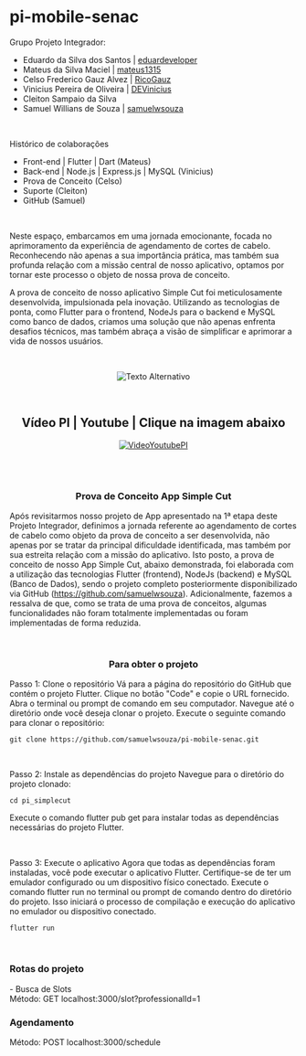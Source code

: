 # pi-mobile-senac

Grupo Projeto Integrador:

- Eduardo da Silva dos Santos | [eduardeveloper](https://github.com/eduardeveloper)
- Mateus da Silva Maciel | [mateus1315](https://github.com/mateus1315)
- Celso Frederico Gauz Alvez | [RicoGauz](https://github.com/RicoGauz)
- Vinicius Pereira de Oliveira | [DEVinicius](https://github.com/DEVinicius)
- Cleiton Sampaio da Silva
- Samuel Willians de Souza | [samuelwsouza](https://github.com/samuelwsouza)

<br/>

Histórico de colaborações

- Front-end | Flutter | Dart (Mateus)
- Back-end | Node.js | Express.js | MySQL (Vinicius)
- Prova de Conceito (Celso)
- Suporte (Cleiton)
- GitHub (Samuel)

<br/>

Neste espaço, embarcamos em uma jornada emocionante, focada no aprimoramento da experiência de agendamento de cortes de cabelo. Reconhecendo não apenas a sua importância prática, mas também sua profunda relação com a missão central de nosso aplicativo, optamos por tornar este processo o objeto de nossa prova de conceito.

A prova de conceito de nosso aplicativo Simple Cut foi meticulosamente desenvolvida, impulsionada pela inovação. Utilizando as tecnologias de ponta, como Flutter para o frontend, NodeJs para o backend e MySQL como banco de dados, criamos uma solução que não apenas enfrenta desafios técnicos, mas também abraça a visão de simplificar e aprimorar a vida de nossos usuários.

<br/>

<p align="center">
  <img src="https://media.discordapp.net/attachments/1105674134647734292/1219422675194089532/22fc45a5-e07f-45c6-a414-73549ebd1f15.png?ex=660b3edd&is=65f8c9dd&hm=900947be4d5147ef25b627230b866635555a12a05c5148337b0e627421ea9188&=&format=webp&quality=lossless&width=753&height=468" alt="Texto Alternativo">
</p>

<br/>

<div align="center">

## Vídeo PI | Youtube | Clique na imagem abaixo


  [![VideoYoutubePI](https://github.com/samuelwsouza/pi-mobile-senac/assets/83421432/1f4d53de-a18b-4702-887a-bfddf316a7d4)
  ](https://youtube.com/shorts/aljFezFIBmM?feature=share)

</div>


<br/>
<br/>

<h3 align="center">Prova de Conceito App Simple Cut</h3>

Após revisitarmos nosso projeto de App apresentado na 1ª etapa deste Projeto Integrador, definimos a jornada referente ao agendamento de cortes de cabelo como objeto da prova de conceito a ser desenvolvida, não apenas por se tratar da principal dificuldade identificada, mas também por sua estreita relação com a missão do aplicativo.
Isto posto, a prova de conceito de nosso App Simple Cut, abaixo demonstrada, foi elaborada com a utilização das tecnologias Flutter (frontend), NodeJs (backend) e MySQL (Banco de Dados), sendo o projeto completo posteriormente disponibilizado via GitHub (https://github.com/samuelwsouza).
Adicionalmente, fazemos a ressalva de que, como se trata de uma prova de conceitos, algumas funcionalidades não foram totalmente implementadas ou foram implementadas de forma reduzida.

<br/>

 <h3 align="center">Para obter o projeto</h3>

Passo 1: Clone o repositório
Vá para a página do repositório do GitHub que contém o projeto Flutter.
Clique no botão "Code" e copie o URL fornecido.
Abra o terminal ou prompt de comando em seu computador.
Navegue até o diretório onde você deseja clonar o projeto.
Execute o seguinte comando para clonar o repositório:

```
git clone https://github.com/samuelwsouza/pi-mobile-senac.git
```

<br/>

Passo 2: Instale as dependências do projeto
Navegue para o diretório do projeto clonado:

```
cd pi_simplecut
```

Execute o comando flutter pub get para instalar todas as dependências necessárias do projeto Flutter.

<br/>

Passo 3: Execute o aplicativo
Agora que todas as dependências foram instaladas, você pode executar o aplicativo Flutter. Certifique-se de ter um emulador configurado ou um dispositivo físico conectado.
Execute o comando flutter run no terminal ou prompt de comando dentro do diretório do projeto.
Isso iniciará o processo de compilação e execução do aplicativo no emulador ou dispositivo conectado.

```
flutter run
```

<br/>

<h3>Rotas do projeto</h3>
- Busca de Slots<br>
Método: GET
localhost:3000/slot?professionalId=1

<br/>

<h3>Agendamento</h3>
Método: POST
localhost:3000/schedule

